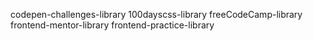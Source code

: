codepen-challenges-library
100dayscss-library
freeCodeCamp-library
frontend-mentor-library
frontend-practice-library